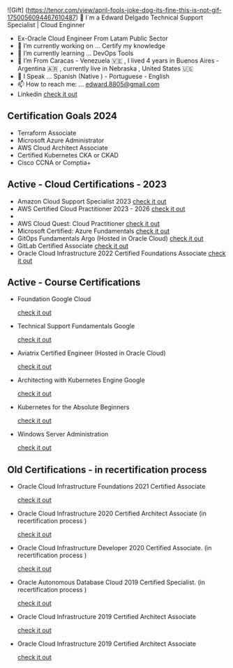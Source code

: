 
![Gift] (https://tenor.com/view/april-fools-joke-dog-its-fine-this-is-not-gif-1750056094467610487)
  🥷 I`m a Edward Delgado Technical Support Specialist | Cloud Enginner
- Ex-Oracle Cloud Engineer From Latam Public Sector
- 🔭 I’m currently working on ... Certify my knowledge 
- 🌱 I’m currently learning ... DevOps Tools  
- 🧳 I’m From Caracas - Venezuela 🇻🇪  , I lived 4 years in Buenos Aires - Argentina 🇦🇷 , currently live in Nebraska , United States  🇺🇸 
- 💬 I Speak ... Spanish (Native ) - Portuguese - English  
- 📫 How to reach me: ... edward.8805@gmail.com
- Linkedin <a href="https://www.linkedin.com/in/eedelgado/"> check it out</a>  

<!DOCTYPE html>
<html>
<body>

<h2> Certification Goals 2024 </h2>
<ul>
  <li> Terraform Associate </li>
  <li> Microsoft Azure Administrator </li>
  <li> AWS Cloud Architect Associate </li>
  <li> Certified Kubernetes CKA or CKAD </li>
  <li> Cisco CCNA or Comptia+ </li>   
</ul>  

<h2> Active - Cloud Certifications - 2023 </h2>
<ul>
  <li> Amazon Cloud Support Specialist 2023 <a href="https://www.credential.net/7539c258-6ed3-4a3f-b46d-176a39fc9123#gs.16b165"> check it out</a></li>
  
  <li> AWS Certified Cloud Practitioner 2023 - 2026 <a href="https://www.credly.com/badges/ea4c4ec5-88fc-4158-9594-97b6900a4e48/public_url"> check it out</a><li>
  
  <li> AWS Cloud Quest: Cloud Practitioner <a href="https://www.credly.com/badges/28413d58-91a8-4b5c-a2e9-12b14a28d850/public_url"> check it out</a> </li> 
  
  <li> Microsoft Certified: Azure Fundamentals <a href="https://www.credly.com/badges/5fd2422b-9f33-42f6-97b7-1fdd9e1e0148?source=linked_in_profile"> check it out</a></li> 
  
  <li> GitOps Fundamentals Argo (Hosted in Oracle Cloud) <a href="https://objectstorage.us-ashburn-1.oraclecloud.com/n/id8oivyko7jh/b/Courses-Github/o/GitOps-ArgoGitOps-Argo.png"> check it out</a></li> 
  
  <li> GitLab Certified Associate <a href="https://www.credly.com/badges/1311783e-5371-4ec2-a964-f68fa5894d43/public_url"> check it out</a></li> 
  
  <li> Oracle Cloud Infrastructure 2022 Certified Foundations Associate <a href="https://catalog-education.oracle.com/ords/certview/sharebadge?id=6C010C53C78C381E47C1AB0D57ECA5DC2F2449C9F90F096C25930780DD8C0EE6"> check it out</a></li>
  
</ul>

<h2> Active - Course Certifications </h2>
<ul>
  <li> Foundation Google Cloud</li> <p><a href="https://www.coursera.org/account/accomplishments/verify/6NQFX8A22A9P?utm_source=link&utm_medium=certificate&utm_content=cert_image&utm_campaign=sharing_cta&utm_product=course"> check it out</a></p>
  <li> Technical Support Fundamentals Google</li> <p><a href="https://www.coursera.org/account/accomplishments/verify/4BNK332GZYGG"> check it out</a></p>
  
  <li> Aviatrix Certified Engineer (Hosted in Oracle Cloud) </li> <p><a href="https://objectstorage.us-ashburn-1.oraclecloud.com/n/id8oivyko7jh/b/Courses-Github/o/Aviatrix-CertificateAviatrix-Certificate.png"> check it out</a></p>

 <li> Architecting with Kubernetes Engine Google </li> <p><a href="https://www.coursera.org/account/accomplishments/certificate/53H44R9LEDHM"> check it out</a></p>

 <li> Kubernetes for the Absolute Beginners</li> <p><a href="https://www.udemy.com/certificate/UC-98968c33-ec79-46d1-a1c0-5c6e81497b79/"> check it out</a></p>

 <li> Windows Server Administration </li> <p><a href="https://www.udemy.com/certificate/UC-ZZMPSJEM/"> check it out</a></p>

</ul>


<h2> Old Certifications - in recertification process </h2>
<ul>

 <li> Oracle Cloud Infrastructure Foundations 2021 Certified Associate</li> 
 <p><a href="https://www.credly.com/badges/4d3d2ff3-40e8-4bb5-8f72-48ce0dda8d21?source=linked_in_profile"> check it out</a></p>

 <li> Oracle Cloud Infrastructure 2020 Certified Architect Associate (in recertification process ) </li> 
 <p><a href="https://www.credly.com/earner/earned/badge/255aa737-6769-4830-86d1-77a4c2f1df46"> check it out</a></p>

 <li> Oracle Cloud Infrastructure Developer 2020 Certified Associate. (in recertification process ) </li> 
 <p><a href="https://www.credly.com/badges/54c8de21-569d-49bb-982d-4adebf76d2fc?source=linked_in_profile"> check it out</a></p>

 <li> Oracle Autonomous Database Cloud 2019 Certified Specialist. (in recertification process )</li> 
 <p><a href="https://www.credly.com/badges/b2d4099c-b0be-4cb8-ad90-e2ce2db6641a/linked_in_profile"> check it out</a></p>

 <li> Oracle Cloud Infrastructure 2019 Certified Architect Associate</li> 
 <p><a href="https://www.credly.com/badges/248e2795-7462-44a4-bf6a-7608cbd31277/linked_in_profile"> check it out</a></p>

 <li> Oracle Cloud Infrastructure 2019 Certified Architect Associate</li> 
 <p><a href="https://www.credly.com/badges/248e2795-7462-44a4-bf6a-7608cbd31277/linked_in_profile"> check it out</a></p>

 </ul>  
  
 
  
</body>
</html>
